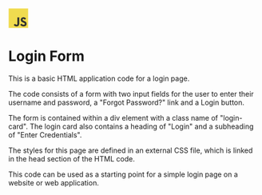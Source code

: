 <a href="https://developer.mozilla.org/en-US/docs/Web/JavaScript" target="blank">
<img align="center" src="https://raw.githubusercontent.com/devicons/devicon/master/icons/javascript/javascript-original.svg" alt="JavaScript" height="40" width="40" />
</a>
<h1>Login Form</h1>

This is a basic HTML application code for a login page.

The code consists of a form with two input fields for the user to enter their username and password, a "Forgot Password?" link and a Login button.

The form is contained within a div element with a class name of "login-card". The login card also contains a heading of "Login" and a subheading of "Enter Credentials".

The styles for this page are defined in an external CSS file, which is linked in the head section of the HTML code.

This code can be used as a starting point for a simple login page on a website or web application.
